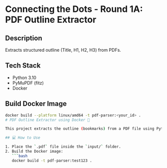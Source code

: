 # Connecting the Dots - Round 1A: PDF Outline Extractor

## Description
Extracts structured outline (Title, H1, H2, H3) from PDFs.

## Tech Stack
- Python 3.10
- PyMuPDF (fitz)
- Docker

## Build Docker Image
```bash
docker build --platform linux/amd64 -t pdf-parser:<your_id> .
# PDF Outline Extractor using Docker 🐳

This project extracts the outline (bookmarks) from a PDF file using Python and runs inside a Docker container.

## 💻 How to Use

1. Place the `.pdf` file inside the `input/` folder.
2. Build the Docker image:
   ```bash
   docker build -t pdf-parser:test123 .

